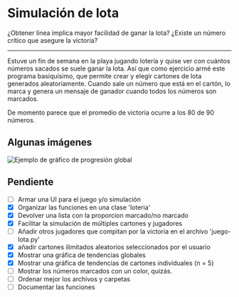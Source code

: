 # Simulación de lota

¿Obtener línea implica mayor facilidad de ganar la lota? ¿Existe un número crítico que asegure la victoria?

---

Estuve un fin de semana en la playa jugando lotería y quise ver con cuántos números sacados se suele ganar la lota. Así que como ejercicio armé este programa basiquísimo, que permite crear y elegir cartones de lota generados aleatoriamente. Cuando sale un número que está en el cartón, lo marca y genera un mensaje de ganador cuando todos los números son marcados. 

De momento parece que el promedio de victoria ocurre a los 80 de 90 números. 

## Algunas imágenes
![Ejemplo de gráfico de progresión global](https://github.com/bmmedinac/lota/blob/main/img/plot_progresion.png)

## Pendiente

- [ ]  Armar una UI para el juego y/o simulación
- [x]  Organizar las funciones en una clase 'loteria'
- [x]  Devolver una lista con la proporcion marcado/no marcado
- [x]  Facilitar la simulación de múltiples cartones y jugadores
- [ ]  Añadir otros jugadores que compitan por la victoria en el archivo 'juego-lota.py'
- [x]  añadir cartones ilimitados aleatorios seleccionados por el usuario
- [x]  Mostrar una gráfica de tendencias globales
- [x]  Mostrar una gráfica de tendencias de cartones individuales (n = 5)
- [ ]  Mostrar los números marcados con un color, quizás.
- [ ]  Ordenar mejor los archivos y carpetas
- [ ]  Documentar las funciones